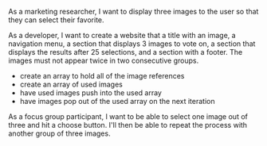 As a marketing researcher, I want to display three images to the user so that they can select their favorite.

As a developer, I want to create a website that a title with an image, a navigation menu, a section that displays 3 images to vote on, a section that displays the results after 25 selections, and a section with a footer. The images must not appear twice in two consecutive groups.
- create an array to hold all of the image references
- create an array of used images
- have used images push into the used array
- have images pop out of the used array on the next iteration

As a focus group participant, I want to be able to select one image out of three and hit a choose button. I'll then be able to repeat the process with another group of three images. 